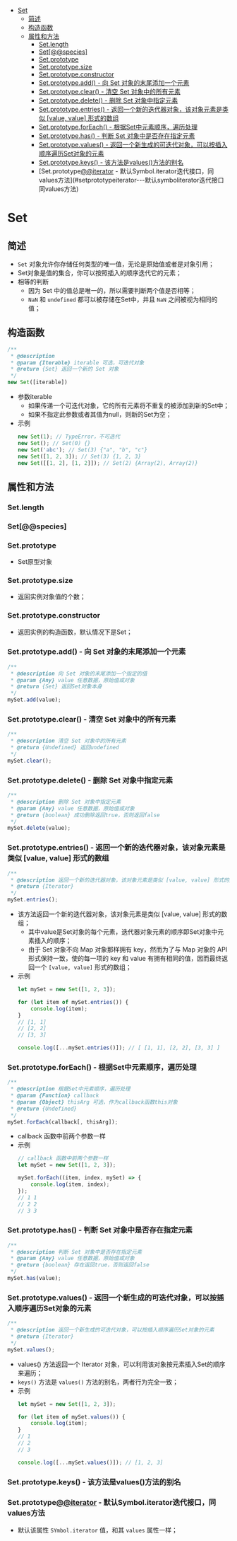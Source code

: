 <!-- TOC -->

- [Set](#set)
    - [简述](#简述)
    - [构造函数](#构造函数)
    - [属性和方法](#属性和方法)
        - [Set.length](#setlength)
        - [Set[@@species]](#setspecies)
        - [Set.prototype](#setprototype)
        - [Set.prototype.size](#setprototypesize)
        - [Set.prototype.constructor](#setprototypeconstructor)
        - [Set.prototype.add() - 向 Set 对象的末尾添加一个元素](#setprototypeadd---向-set-对象的末尾添加一个元素)
        - [Set.prototype.clear() - 清空 Set 对象中的所有元素](#setprototypeclear---清空-set-对象中的所有元素)
        - [Set.prototype.delete() - 删除 Set 对象中指定元素](#setprototypedelete---删除-set-对象中指定元素)
        - [Set.prototype.entries() - 返回一个新的迭代器对象，该对象元素是类似 [value, value] 形式的数组](#setprototypeentries---返回一个新的迭代器对象该对象元素是类似-value-value-形式的数组)
        - [Set.prototype.forEach() - 根据Set中元素顺序，遍历处理](#setprototypeforeach---根据set中元素顺序遍历处理)
        - [Set.prototype.has() - 判断 Set 对象中是否存在指定元素](#setprototypehas---判断-set-对象中是否存在指定元素)
        - [Set.prototype.values() - 返回一个新生成的可迭代对象，可以按插入顺序遍历Set对象的元素](#setprototypevalues---返回一个新生成的可迭代对象可以按插入顺序遍历set对象的元素)
        - [Set.prototype.keys() - 该方法是values()方法的别名](#setprototypekeys---该方法是values方法的别名)
        - [Set.prototype[@@iterator]() - 默认Symbol.iterator迭代接口，同values方法](#setprototypeiterator---默认symboliterator迭代接口同values方法)

<!-- /TOC -->

# Set

## 简述

- `Set` 对象允许你存储任何类型的唯一值，无论是原始值或者是对象引用；
- Set对象是值的集合，你可以按照插入的顺序迭代它的元素；
- 相等的判断
    - 因为 Set 中的值总是唯一的，所以需要判断两个值是否相等；
    - `NaN` 和 `undefined` 都可以被存储在Set中，并且 `NaN` 之间被视为相同的值；

## 构造函数

```js
/**
 * @description
 * @param {Iterable} iterable 可选，可迭代对象
 * @return {Set} 返回一个新的 Set 对象
 */
new Set([iterable])
```
- 参数iterable
    - 如果传递一个可迭代对象，它的所有元素将不重复的被添加到新的Set中；
    - 如果不指定此参数或者其值为null，则新的Set为空；
- 示例
    ```js
    new Set(1); // TypeError，不可迭代
    new Set(); // Set(0) {}
    new Set('abc'); // Set(3) {"a", "b", "c"}
    new Set([1, 2, 3]); // Set(3) {1, 2, 3}
    new Set([[1, 2], [1, 2]]); // Set(2) {Array(2), Array(2)}
    ```

## 属性和方法

### Set.length

### Set[@@species]

### Set.prototype

- Set原型对象

### Set.prototype.size

- 返回实例对象值的个数；

### Set.prototype.constructor

- 返回实例的构造函数，默认情况下是Set；

### Set.prototype.add() - 向 Set 对象的末尾添加一个元素

```js
/**
 * @description 向 Set 对象的末尾添加一个指定的值
 * @param {Any} value 任意数据，原始值或对象
 * @return {Set} 返回Set对象本身
 */
mySet.add(value);
```


### Set.prototype.clear() - 清空 Set 对象中的所有元素

```js
/**
 * @description 清空 Set 对象中的所有元素
 * @return {Undefined} 返回undefined
 */
mySet.clear();
```

### Set.prototype.delete() - 删除 Set 对象中指定元素

```js
/**
 * @description 删除 Set 对象中指定元素
 * @param {Any} value 任意数据，原始值或对象
 * @return {boolean} 成功删除返回true，否则返回false
 */
mySet.delete(value);
```

### Set.prototype.entries() - 返回一个新的迭代器对象，该对象元素是类似 [value, value] 形式的数组 

```js
/**
 * @description 返回一个新的迭代器对象，该对象元素是类似 [value, value] 形式的数组
 * @return {Iterator} 
 */
mySet.entries();
```
- 该方法返回一个新的迭代器对象，该对象元素是类似 [value, value] 形式的数组；
    - 其中value是Set对象的每个元素，迭代器对象元素的顺序即Set对象中元素插入的顺序；
    - 由于 Set 对象不向 Map 对象那样拥有 key，然而为了与 Map 对象的 API 形式保持一致，使的每一项的 key 和 value 有拥有相同的值，因而最终返回一个 `[value, value]` 形式的数组；
- 示例
    ```js
    let mySet = new Set([1, 2, 3]);

    for (let item of mySet.entries()) {
        console.log(item);
    }
    // [1, 1]
    // [2, 2]
    // [3, 3]
    
    console.log([...mySet.entries()]); // [ [1, 1], [2, 2], [3, 3] ]
    ```

### Set.prototype.forEach() - 根据Set中元素顺序，遍历处理

```js
/**
 * @description 根据Set中元素顺序，遍历处理
 * @param {Function} callback 
 * @param {Object} thisArg 可选，作为callback函数this对象
 * @return {Undefined} 
 */
mySet.forEach(callback[, thisArg]);
```
- callback 函数中前两个参数一样
- 示例
    ```js
    // callback 函数中前两个参数一样
    let mySet = new Set([1, 2, 3]);
    
    mySet.forEach((item, index, mySet) => {
        console.log(item, index);
    });
    // 1 1
    // 2 2
    // 3 3
    ```

### Set.prototype.has() - 判断 Set 对象中是否存在指定元素

```js
/**
 * @description 判断 Set 对象中是否存在指定元素
 * @param {Any} value 任意数据，原始值或对象
 * @return {boolean} 存在返回true，否则返回false
 */
mySet.has(value);
```

### Set.prototype.values() - 返回一个新生成的可迭代对象，可以按插入顺序遍历Set对象的元素

```js
/**
 * @description 返回一个新生成的可迭代对象，可以按插入顺序遍历Set对象的元素
 * @return {Iterator} 
 */
mySet.values();
```
- values() 方法返回一个 Iterator 对象，可以利用该对象按元素插入Set的顺序来遍历；
- `keys()` 方法是 `values()` 方法的别名，两者行为完全一致；
- 示例
    ```js
    let mySet = new Set([1, 2, 3]);
    
    for (let item of mySet.values()) {
        console.log(item); 
    }
    // 1
    // 2
    // 3

    console.log([...mySet.values()]); // [1, 2, 3]
    ```

### Set.prototype.keys() - 该方法是values()方法的别名

### Set.prototype[@@iterator]() - 默认Symbol.iterator迭代接口，同values方法

- 默认该属性 `SYmbol.iterator` 值，和其 `values` 属性一样；





